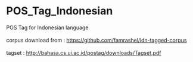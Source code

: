 # POS_Tag_Indonesian
POS Tag for Indonesian language
<br>
<br>
corpus download from : https://github.com/famrashel/idn-tagged-corpus
<br>
<br>
tagset : http://bahasa.cs.ui.ac.id/postag/downloads/Tagset.pdf
